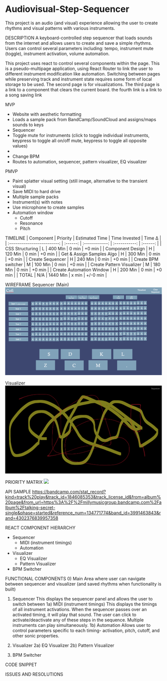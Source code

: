# Audiovisual-Step-Sequencer
This project is an audio (and visual) experience allowing the user to create rhythms and visual patterns with various instruments.

DESCRIPTION
A keyboard-controlled step sequencer that loads sounds from the internet and allows users to create and save a simple rhythms. Users can control several parameters including: tempo, instrument mute (toggle), instrument activation, volume automation.

This project uses react to control several components within the page. This is a pseudo-multipage application, using React Router to link the user to different instrument modification like automation. Switching between pages while preserving track and instrument state requires some form of local storage to be used. The second page is for visualizations. The third page is a link to a component that clears the current board. the fourth link is a link to a song saving link


MVP
- Website with aesthetic formatting
- Loads a sample pack from BandCamp/SoundCloud and assigns/maps sounds to keys
- Sequencer
- Toggle mute for instruments (click to toggle individual instruments, keypress to toggle all on/off mute, keypress to toggle all opposite values)
- 
- Change BPM
- Routes to automation, sequencer, pattern visualizer, EQ visualizer


PMVP
- Paint splatter visual setting (still image, alternative to the transient visual)
- Save MIDI to hard drive
- Multiple sample packs
- Instrument(s) with notes
- Use microphone to create samples
- Automation window
    - Cutoff
    - Resonance
    - Pitch

TIMELINE
| Component                   | Priority | Estimated Time | Time Invested | Time ∆   |
| :-------------------------: | :------: | :------------: | :-----------: | :------: |
| CSS Structuring             |    L     |   400 Min      |     0 min     | +0 min |
| Component Design            |    H     |   120 Min      |     0 min     | +0 min |
| Get & Assign Samples Algo   |    H     |   300 Min      |     0 min     | +0 min |
| Create Sequencer            |    H     |   240 Min      |     0 min     | +0 min |
| Create BPM switcher         |    M     |   100 Min      |     0 min     | +0 min |
| Create Pattern Visualizer   |    M     |   180 Min      |     0 min     | +0 min |
| Create Automation Window    |    H     |   200 Min      |     0 min     | +0 min |
|     TOTAL        |   N/A    |   1440 Min      |   x min     | +/-0 min |


WIREFRAME
Sequencer (Main)
![](./images/sequencer.png)

Visualizer
![](./images/visualizer.png)

PRIORITY MATRIX
![](./images/priority_matrix.jpeg)


API SAMPLE
https://bandcamp.com/stat_record?kind=track%20play&track_id=1846085353&track_license_id&from=album%20page&from_url=https%3A%2F%2Fmillymusicgroup.bandcamp.com%2Falbum%2Ftalking-secret-single&phase=started&reference_num=134771774&band_id=3991463843&rand=4302376839957358

REACT COMPONENT HIERARCHY
- Sequencer
    - MIDI (instrument timings)
    - Automation
- Visualizer
    - EQ Visualizer
    - Pattern Visualizer
- BPM Switcher

FUNCTIONAL COMPONENTS
0) Main
    Area where user can navigate between sequencer and visualizer (and saved rhythms when functionality is built)
1) Sequencer
    This displays the sequencer panel and allows the user to switch between
1a) MIDI (instrument timings)
    This displays the timings of all instrument activations. When the sequencer passes over an activated timing, it will play that sound. The user can click to activate/deactivate any of these steps in the sequence. Multiple instruments can play simultaneously.
1b) Automation
    Allows user to control parameters specific to each timing- activation, pitch, cutoff, and other sonic properties.

2) Visualizer
2a) EQ Visualizer
2b) Pattern Visualizer

3) BPM Switcher

CODE SNIPPET

ISSUES AND RESOLUTIONS
